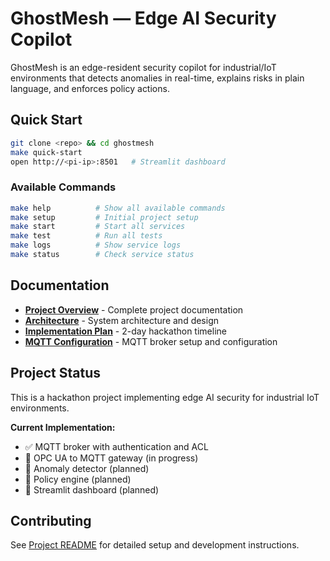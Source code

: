# GhostMesh — Edge AI Security Copilot

GhostMesh is an edge-resident security copilot for industrial/IoT environments that detects anomalies in real-time, explains risks in plain language, and enforces policy actions.

## Quick Start

```bash
git clone <repo> && cd ghostmesh
make quick-start
open http://<pi-ip>:8501   # Streamlit dashboard
```

### Available Commands

```bash
make help          # Show all available commands
make setup         # Initial project setup
make start         # Start all services
make test          # Run all tests
make logs          # Show service logs
make status        # Check service status
```

## Documentation

- **[Project Overview](docs/Project_README.md)** - Complete project documentation
- **[Architecture](docs/Architecture.md)** - System architecture and design
- **[Implementation Plan](docs/Implementation_Plan.md)** - 2-day hackathon timeline
- **[MQTT Configuration](docs/MQTT_Configuration.md)** - MQTT broker setup and configuration

## Project Status

This is a hackathon project implementing edge AI security for industrial IoT environments.

**Current Implementation:**
- ✅ MQTT broker with authentication and ACL
- 🔄 OPC UA to MQTT gateway (in progress)
- 🔄 Anomaly detector (planned)
- 🔄 Policy engine (planned)
- 🔄 Streamlit dashboard (planned)

## Contributing

See [Project README](docs/Project_README.md) for detailed setup and development instructions.